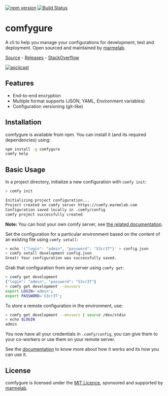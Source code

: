 [![npm version](https://badge.fury.io/js/comfygure.svg)](https://badge.fury.io/js/comfygure) [![Build Status](https://travis-ci.org/marmelab/comfygure.png?branch=master)](https://travis-ci.org/marmelab/comfygure)

# comfygure

A cli to help you manage your configurations for development, test and deployment. Open sourced and maintained by [marmelab](https://marmelab.com/).

[Source](https://github.com/marmelab/comfygure) - [Releases](https://github.com/marmelab/comfygure/releases) - [StackOverflow](https://stackoverflow.com/questions/tagged/comfy/)

[![asciicast](https://asciinema.org/a/137703.png)](https://asciinema.org/a/137703)

## Features

* End-to-end encryption
* Multiple format supports (JSON, YAML, Environment variables)
* Configuration versioning (git-like)

## Installation

comfygure is available from npm. You can install it (and its required dependencies)
using:

```sh
npm install -g comfygure
comfy help
```

## Basic Usage

In a project directory, initialize a new configuration with `comfy init`:

```sh
> comfy init

Initializing project configuration...
Project created on comfy server https://comfy.marmelab.com
Configuration saved locally in .comfy/config
comfy project successfully created
```

**Note:** You can host your own comfy server, see [the related documentation](https://marmelab.com/comfygure/AdvancedUsage.html#host-your-own-comfy-server).

Set the configuration for a particular environment based on the content of an existing file using `comfy setall`:

```sh
> echo '{"login": "admin", "password": "S3cr3T"}' > config.json
> comfy setall development config.json
Great! Your configuration was successfully saved.
```

Grab that configuration from any server using `comfy get`:

```sh
> comfy get development
{"login": "admin", "password": "S3cr3T"}
> comfy get development --envvars
export LOGIN='admin';
export PASSWORD='S3cr3T';
```

To store a remote configuration in the environment, use:

```sh
> comfy get development --envvars | source /dev/stdin
> echo $LOGIN
admin
```

You now have all your credentials in `.comfy/config`, you can give them to your co-workers or use them on your remote server.

See the [documentation](https://marmelab.com/comfygure/) to know more about how it works and its how you can use it.

## License

comfygure is licensed under the [MIT Licence](https://github.com/marmelab/comfygure/blob/master/LICENSE), sponsored and supported by [marmelab](http://marmelab.com).
